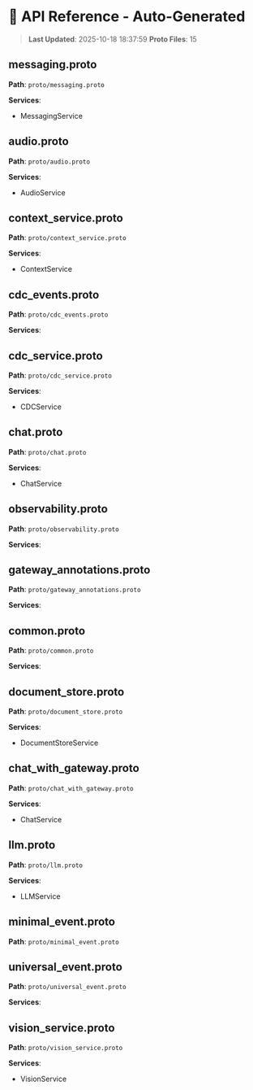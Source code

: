# 📡 API Reference - Auto-Generated

> **Last Updated**: 2025-10-18 18:37:59
> **Proto Files**: 15

## messaging.proto

**Path**: `proto/messaging.proto`

**Services**:
- MessagingService

## audio.proto

**Path**: `proto/audio.proto`

**Services**:
- AudioService

## context_service.proto

**Path**: `proto/context_service.proto`

**Services**:
- ContextService

## cdc_events.proto

**Path**: `proto/cdc_events.proto`

**Services**:

## cdc_service.proto

**Path**: `proto/cdc_service.proto`

**Services**:
- CDCService

## chat.proto

**Path**: `proto/chat.proto`

**Services**:
- ChatService

## observability.proto

**Path**: `proto/observability.proto`

**Services**:

## gateway_annotations.proto

**Path**: `proto/gateway_annotations.proto`

**Services**:

## common.proto

**Path**: `proto/common.proto`

**Services**:

## document_store.proto

**Path**: `proto/document_store.proto`

**Services**:
- DocumentStoreService

## chat_with_gateway.proto

**Path**: `proto/chat_with_gateway.proto`

**Services**:
- ChatService

## llm.proto

**Path**: `proto/llm.proto`

**Services**:
- LLMService

## minimal_event.proto

**Path**: `proto/minimal_event.proto`

## universal_event.proto

**Path**: `proto/universal_event.proto`

**Services**:

## vision_service.proto

**Path**: `proto/vision_service.proto`

**Services**:
- VisionService

